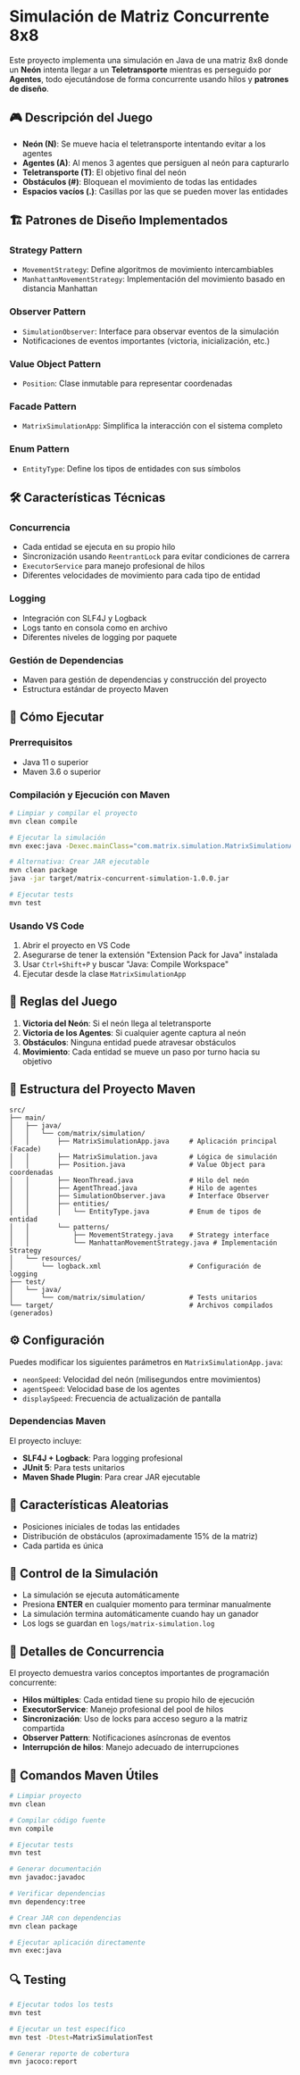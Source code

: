 # Simulación de Matriz Concurrente 8x8

Este proyecto implementa una simulación en Java de una matriz 8x8 donde un **Neón** intenta llegar a un **Teletransporte** mientras es perseguido por **Agentes**, todo ejecutándose de forma concurrente usando hilos y **patrones de diseño**.

## 🎮 Descripción del Juego

- **Neón (N)**: Se mueve hacia el teletransporte intentando evitar a los agentes
- **Agentes (A)**: Al menos 3 agentes que persiguen al neón para capturarlo
- **Teletransporte (T)**: El objetivo final del neón
- **Obstáculos (#)**: Bloquean el movimiento de todas las entidades
- **Espacios vacíos (.)**: Casillas por las que se pueden mover las entidades

## 🏗️ Patrones de Diseño Implementados

### Strategy Pattern
- `MovementStrategy`: Define algoritmos de movimiento intercambiables
- `ManhattanMovementStrategy`: Implementación del movimiento basado en distancia Manhattan

### Observer Pattern
- `SimulationObserver`: Interface para observar eventos de la simulación
- Notificaciones de eventos importantes (victoria, inicialización, etc.)

### Value Object Pattern
- `Position`: Clase inmutable para representar coordenadas

### Facade Pattern
- `MatrixSimulationApp`: Simplifica la interacción con el sistema completo

### Enum Pattern
- `EntityType`: Define los tipos de entidades con sus símbolos

## 🛠️ Características Técnicas

### Concurrencia
- Cada entidad se ejecuta en su propio hilo
- Sincronización usando `ReentrantLock` para evitar condiciones de carrera
- `ExecutorService` para manejo profesional de hilos
- Diferentes velocidades de movimiento para cada tipo de entidad

### Logging
- Integración con SLF4J y Logback
- Logs tanto en consola como en archivo
- Diferentes niveles de logging por paquete

### Gestión de Dependencias
- Maven para gestión de dependencias y construcción del proyecto
- Estructura estándar de proyecto Maven

## 🚀 Cómo Ejecutar

### Prerrequisitos
- Java 11 o superior
- Maven 3.6 o superior

### Compilación y Ejecución con Maven

```bash
# Limpiar y compilar el proyecto
mvn clean compile

# Ejecutar la simulación
mvn exec:java -Dexec.mainClass="com.matrix.simulation.MatrixSimulationApp"

# Alternativa: Crear JAR ejecutable
mvn clean package
java -jar target/matrix-concurrent-simulation-1.0.0.jar

# Ejecutar tests
mvn test
```

### Usando VS Code
1. Abrir el proyecto en VS Code
2. Asegurarse de tener la extensión "Extension Pack for Java" instalada
3. Usar `Ctrl+Shift+P` y buscar "Java: Compile Workspace"
4. Ejecutar desde la clase `MatrixSimulationApp`

## 🎯 Reglas del Juego

1. **Victoria del Neón**: Si el neón llega al teletransporte
2. **Victoria de los Agentes**: Si cualquier agente captura al neón
3. **Obstáculos**: Ninguna entidad puede atravesar obstáculos
4. **Movimiento**: Cada entidad se mueve un paso por turno hacia su objetivo

## 🔧 Estructura del Proyecto Maven

```
src/
├── main/
│   ├── java/
│   │   └── com/matrix/simulation/
│   │       ├── MatrixSimulationApp.java     # Aplicación principal (Facade)
│   │       ├── MatrixSimulation.java        # Lógica de simulación
│   │       ├── Position.java                # Value Object para coordenadas
│   │       ├── NeonThread.java              # Hilo del neón
│   │       ├── AgentThread.java             # Hilo de agentes
│   │       ├── SimulationObserver.java      # Interface Observer
│   │       ├── entities/
│   │       │   └── EntityType.java          # Enum de tipos de entidad
│   │       └── patterns/
│   │           ├── MovementStrategy.java    # Strategy interface
│   │           └── ManhattanMovementStrategy.java # Implementación Strategy
│   └── resources/
│       └── logback.xml                      # Configuración de logging
├── test/
│   └── java/
│       └── com/matrix/simulation/           # Tests unitarios
└── target/                                  # Archivos compilados (generados)
```

## ⚙️ Configuración

Puedes modificar los siguientes parámetros en `MatrixSimulationApp.java`:

- `neonSpeed`: Velocidad del neón (milisegundos entre movimientos)
- `agentSpeed`: Velocidad base de los agentes
- `displaySpeed`: Frecuencia de actualización de pantalla

### Dependencias Maven

El proyecto incluye:
- **SLF4J + Logback**: Para logging profesional
- **JUnit 5**: Para tests unitarios
- **Maven Shade Plugin**: Para crear JAR ejecutable

## 🎲 Características Aleatorias

- Posiciones iniciales de todas las entidades
- Distribución de obstáculos (aproximadamente 15% de la matriz)
- Cada partida es única

## 🔄 Control de la Simulación

- La simulación se ejecuta automáticamente
- Presiona **ENTER** en cualquier momento para terminar manualmente
- La simulación termina automáticamente cuando hay un ganador
- Los logs se guardan en `logs/matrix-simulation.log`

## 🧵 Detalles de Concurrencia

El proyecto demuestra varios conceptos importantes de programación concurrente:

- **Hilos múltiples**: Cada entidad tiene su propio hilo de ejecución
- **ExecutorService**: Manejo profesional del pool de hilos
- **Sincronización**: Uso de locks para acceso seguro a la matriz compartida
- **Observer Pattern**: Notificaciones asíncronas de eventos
- **Interrupción de hilos**: Manejo adecuado de interrupciones

## 📝 Comandos Maven Útiles

```bash
# Limpiar proyecto
mvn clean

# Compilar código fuente
mvn compile

# Ejecutar tests
mvn test

# Generar documentación
mvn javadoc:javadoc

# Verificar dependencias
mvn dependency:tree

# Crear JAR con dependencias
mvn clean package

# Ejecutar aplicación directamente
mvn exec:java
```

## 🔍 Testing

```bash
# Ejecutar todos los tests
mvn test

# Ejecutar un test específico
mvn test -Dtest=MatrixSimulationTest

# Generar reporte de cobertura
mvn jacoco:report
```



